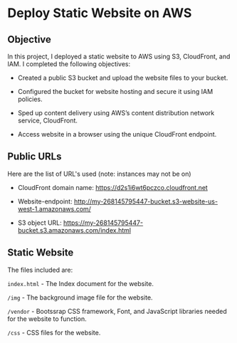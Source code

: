 # Deploy Static Website on AWS

## Objective

In this project, I deployed a static website to AWS using S3, CloudFront, and IAM.  I completed the following objectives:

* Created a public S3 bucket and upload the website files to your bucket.

* Configured the bucket for website hosting and secure it using IAM policies.

* Sped up content delivery using AWS’s content distribution network service, CloudFront.

* Access website in a browser using the unique CloudFront endpoint.

## Public URLs

Here are the list of URL's used (note: instances may not be on)

* CloudFront domain name:  https://d2s1i6wt6pczco.cloudfront.net

* Website-endpoint: http://my-268145795447-bucket.s3-website-us-west-1.amazonaws.com/ 

* S3 object URL: https://my-268145795447-bucket.s3.amazonaws.com/index.html 


## Static Website

The files included are: 

`index.html` - The Index document for the website.

`/img` - The background image file for the website.

`/vendor` - Bootssrap CSS framework, Font, and JavaScript libraries needed for the website to function.

`/css` - CSS files for the website.
